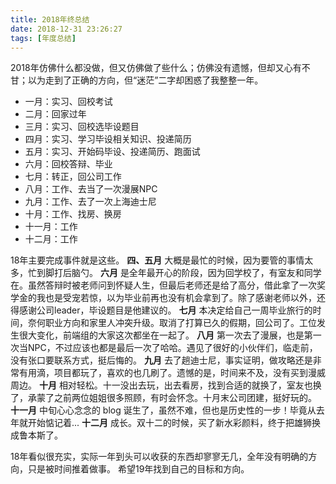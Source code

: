```yaml
---
title: 2018年终总结
date: 2018-12-31 23:26:27
tags: [年度总结]
---
```

2018年仿佛什么都没做，但又仿佛做了些什么；仿佛没有遗憾，但却又心有不甘；以为走到了正确的方向，但“迷茫”二字却困惑了我整整一年。
<!--more-->

* 一月：实习、回校考试
* 二月：回家过年
* 三月：实习、回校选毕设题目
* 四月：实习、学习毕设相关知识、投递简历
* 五月：实习、开始码毕设、投递简历、跑面试
* 六月：回校答辩、毕业
* 七月：转正，回公司工作
* 八月：工作、去当了一次漫展NPC
* 九月：工作、去了一次上海迪士尼
* 十月：工作、找房、换房
* 十一月：工作
* 十二月：工作

18年主要完成事件就是这些。
__四、五月__ 大概是最忙的时候，因为要管的事情太多，忙到脚打后脑勺。
__六月__ 是全年最开心的阶段，因为回学校了，有室友和同学在。虽然答辩时被老师问到怀疑人生，但最后老师还是给了高分，借此拿了一次奖学金的我也是受宠若惊，以为毕业前再也没有机会拿到了。除了感谢老师以外，还得感谢公司leader，毕设题目是他建议的。
__七月__ 本决定给自己一周毕业旅行的时间，奈何职业方向和家里人冲突升级。取消了打算已久的假期，回公司了。工位发生很大变化，前端组的大家这次都坐在一起了。
__八月__ 第一次去了漫展，也是第一次当NPC，不过应该也都是最后一次了哈哈。遇见了很好的小伙伴们，临走前，没有张口要联系方式，挺后悔的。
__九月__ 去了趟迪士尼，事实证明，做攻略还是非常有用滴，项目都玩了，喜欢的也几刷了。遗憾的是，时间来不及，没有买到漫威周边。
__十月__ 相对轻松。十一没出去玩，出去看房，找到合适的就换了，室友也换了，承蒙了之前两位姐姐很多照顾，有时会怀念。十月末公司团建，挺好玩的。
__十一月__ 中旬心心念念的 blog 诞生了，虽然不难，但也是历史性的一步！毕竟从去年就开始惦记着...
__十二月__ 成长。双十二的时候，买了新水彩颜料，终于把雄狮换成鲁本斯了。

18年看似很充实，实际一年到头可以收获的东西却寥寥无几，全年没有明确的方向，只是被时间推着做事。
希望19年找到自己的目标和方向。